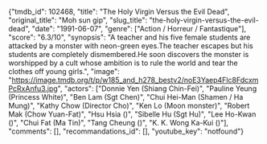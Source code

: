 {"tmdb_id": 102468, "title": "The Holy Virgin Versus the Evil Dead", "original_title": "Moh sun gip", "slug_title": "the-holy-virgin-versus-the-evil-dead", "date": "1991-06-07", "genre": ["Action / Horreur / Fantastique"], "score": "6.3/10", "synopsis": "A teacher and his five female students are attacked by a monster with neon-green eyes.The teacher escapes but his students are completely dismembered.He soon discovers the monster is worshipped by a cult whose ambition is to rule the world and tear the clothes off young girls.", "image": "https://image.tmdb.org/t/p/w185_and_h278_bestv2/noE3Yaep4Flc8FdcxmPcRxAnfu3.jpg", "actors": ["Donnie Yen (Shiang Chin-Fei)", "Pauline Yeung (Princess White)", "Ben Lam (Sgt Chen)", "Chui Hei-Man (Shamen / Ha Mung)", "Kathy Chow (Director Cho)", "Ken Lo (Moon monster)", "Robert Mak (Chow Yuan-Fat)", "Hsu Hsia ()", "Sibelle Hu (Sgt Hu)", "Lee Ho-Kwan ()", "Chui Fat (Ma Tin)", "Tang Cheung ()", "K. K. Wong Ka-Kui ()"], "comments": [], "recommandations_id": [], "youtube_key": "notfound"}